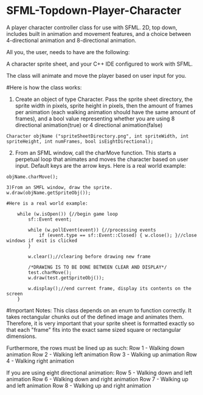 # SFML-Topdown-Player-Character
A player character controller class for use with SFML. 2D, top down, includes built in animation and movement features, and a choice between 4-directional animation and 8-directional animation.

All you, the user, needs to have are the following:

A character sprite sheet, and your C++ IDE configured to work with SFML.

The class will animate and move the player based on user input for you.

#Here is how the class works:

1) Create an object of type Character. Pass the sprite sheet directory, the sprite width in pixels, sprite height in pixels, then the amount of frames per animation (each walking animation should have the same amount of frames), and a bool value representing whether you are using 8 directional animation(true) or 4 directional animation(false)
```
Character objName ("spriteSheetDirectory.png", int spriteWidth, int spriteHeight, int numFrames, bool isEightDirectional);
```
2) From an SFML window, call the charMove function. This starts a perpetual loop that animates and moves the character based on user input. Default keys are the arrow keys. Here is a real world example:
```
objName.charMove();

3)From an SMFL window, draw the sprite.
w.draw(objName.getSpriteObj());

#Here is a real world example:

	while (w.isOpen()) {//begin game loop
		sf::Event event;

		while (w.pollEvent(event)) {//processing events
			if (event.type == sf::Event::Closed) { w.close(); }//close windows if exit is clicked
		}

		w.clear();//clearing before drawing new frame

		/*DRAWING IS TO BE DONE BETWEEN CLEAR AND DISPLAY*/
		test.charMove();
		w.draw(test.getSpriteObj());

		w.display();//end current frame, display its contents on the screen
	}
```

#Important Notes:
This class depends on an enum to function correctly. It takes rectangular chunks out of the defined image and animates them. Therefore, it is very important that your sprite sheet is formatted exactly so that each "frame" fits into the exact same sized square or rectangular dimensions.

Furthermore, the rows must be lined up as such:
Row 1 - Walking down animation
Row 2 - Walking left animation
Row 3 - Walking up animation
Row 4 - Walking right animation

If you are using eight directional animation:
Row 5 - Walking down and left animation
Row 6 - Walking down and right animation
Row 7 - Walking up and left animation
Row 8 - Walking up and right animation
